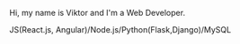 Hi, my name is Viktor and I'm a Web Developer.

JS(React.js, Angular)/Node.js/Python(Flask,Django)/MySQL
